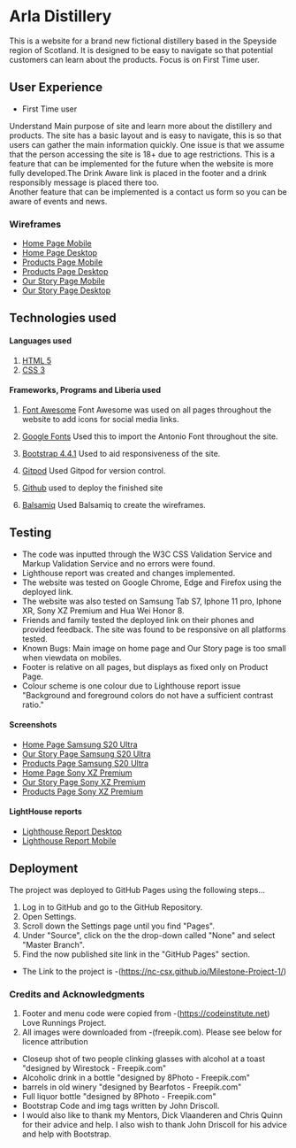 

# Arla Distillery

This is a website for a brand new fictional distillery based in the Speyside region of Scotland. It is designed to be easy to navigate so that potential customers can learn about the products. Focus is on First Time user.

## User Experience
* First Time user

Understand Main purpose of site and learn more about the distillery and products. The site has a basic layout and is easy to navigate, this is so that users can gather the main information quickly.
One issue is that we assume that the person accessing the site is 18+ due to age restrictions. This is a feature that can be implemented for the future when the website is more fully developed.The Drink Aware link is placed in the footer and a drink responsibly message is placed there too.  
Another feature that can be implemented is a contact us form so you can be aware of events and news.

### Wireframes

* [Home Page Mobile](https://github.com/NC-CSX/Milestone-Project-1/blob/master/assets/Wireframes/Mobile%20Wireframe%20Home.png)
* [Home Page Desktop](https://github.com/NC-CSX/Milestone-Project-1/blob/master/assets/Wireframes/Desktop%20Wireframe%20Home.png)
* [Products Page Mobile](https://github.com/NC-CSX/Milestone-Project-1/blob/master/assets/Wireframes/Mobile%20Wireframe%20Products.png)
* [Products Page Desktop](https://github.com/NC-CSX/Milestone-Project-1/blob/master/assets/Wireframes/Desktop%20Wireframe%20Products.png)
* [Our Story Page Mobile](https://github.com/NC-CSX/Milestone-Project-1/blob/master/assets/Wireframes/Mobile%20Wireframe%20Our%20Story.png)
* [Our Story Page Desktop](https://github.com/NC-CSX/Milestone-Project-1/blob/master/assets/Wireframes/Desktop%20Wireframe%20Our%20Story.png)

## Technologies used
#### Languages used
1. [HTML 5](https://html.spec.whatwg.org/multipage/)
2. [CSS 3](https://www.w3.org/Style/CSS/Overview.en.html)

#### Frameworks, Programs and Liberia used

1. [Font Awesome](https://fontawesome.com/)
 Font Awesome was used on all pages throughout the website to add icons for social media links.

2. [Google Fonts](https://fonts.google.com/) 
Used this to import the Antonio Font throughout the site.

3. [Bootstrap 4.4.1](https://getbootstrap.com/docs/4.4/getting-started/introduction/)
Used to aid responsiveness of the site.

4. [Gitpod](gitpod.io/) Used Gitpod for version control.

5. [Github](https://github.com/) used to deploy the finished site

6. [Balsamiq](https://balsamiq.com/) Used Balsamiq to create the wireframes.

## Testing
* The code was inputted through the W3C CSS Validation Service and  Markup Validation Service and no errors were found. 
* Lighthouse report was created and changes implemented.
* The website was tested on Google Chrome, Edge and  Firefox using the deployed link.
* The website was also tested on Samsung Tab S7, Iphone 11 pro, Iphone XR, Sony XZ Premium and Hua Wei Honor 8. 
* Friends and family tested the deployed link on their phones and provided feedback. The site was found to be responsive on all platforms tested.
* Known Bugs: Main image on home page and Our Story page is too small when viewdata on mobiles.
* Footer is relative on all pages, but displays as fixed  only on Product Page.
* Colour scheme is one colour due to Lighthouse report issue "Background and foreground colors do not have a sufficient contrast ratio."

#### Screenshots

* [Home Page Samsung S20 Ultra](https://github.com/NC-CSX/Milestone-Project-1/blob/master/assets/Screenshots/Home%20Page%20Samsung%20S20%20Ultra.jpg)
* [Our Story Page Samsung S20 Ultra](https://github.com/NC-CSX/Milestone-Project-1/blob/master/assets/Screenshots/Our%20Story%20Samsung%20S20%20Ultra.jpg)
* [Products Page Samsung S20 Ultra](https://github.com/NC-CSX/Milestone-Project-1/blob/master/assets/Screenshots/Product%20Page%20Samsung%20S20%20Ultra.jpg)
* [Home Page Sony XZ Premium](https://github.com/NC-CSX/Milestone-Project-1/blob/master/assets/Screenshots/Home%20Page%20Sony%20XZ%20Premium.jpeg)
* [Our Story Page Sony XZ Premium](https://github.com/NC-CSX/Milestone-Project-1/blob/master/assets/Screenshots/Our%20Story%20Sony%20XZ%20Premium.jpeg)
* [Products Page Sony XZ Premium](https://github.com/NC-CSX/Milestone-Project-1/blob/master/assets/Screenshots/Product%20Page%20Sony%20XZ%20Premium.jpeg)

#### LightHouse reports
* [Lighthouse Report Desktop](https://github.com/NC-CSX/Milestone-Project-1/blob/master/assets/Lighthouse%20Reports/LIGHTHOUSE-DESKTOP-REPORT.JPG)
* [Lighthouse Report Mobile](https://github.com/NC-CSX/Milestone-Project-1/blob/master/assets/Lighthouse%20Reports/LIGHTHOUSE-MOBILE-REPORT.JPG)

## Deployment
The project was deployed to GitHub Pages using the following steps...

1. Log in to GitHub and go to the GitHub Repository.
2. Open Settings.
3. Scroll down the Settings page until you find "Pages".
4. Under "Source", click on the the drop-down called "None" and select "Master Branch".
5. Find the now published site link in the "GitHub Pages" section.

* The Link to the project is -(https://nc-csx.github.io/Milestone-Project-1/)

### Credits and Acknowledgments 
1. Footer and menu code were copied from -(https://codeinstitute.net) Love Runnings Project.
2. All images were downloaded from -(freepik.com). Please see below for licence attribution
 * Closeup shot of two people clinking glasses with alcohol at a toast "designed by Wirestock - Freepik.com"
 * Alcoholic drink in a bottle "designed by 8Photo - Freepik.com"
 * barrels in old winery "designed by Bearfotos - Freepik.com"
 * Full liquor bottle "designed by 8Photo - Freepik.com"
* Bootstrap Code and img tags written by John Driscoll.
* I would also like to thank my Mentors, Dick Vlaanderen and Chris Quinn for their advice and help. I also wish to thank John Driscoll for his advice and help with Bootstrap.
